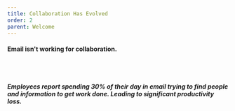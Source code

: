 ```yaml
---
title: Collaboration Has Evolved
order: 2
parent: Welcome
---
```



#### Email isn't working for collaboration.

###### &nbsp;

##### Employees report spending 30% of their day in email trying to find people and information to get work done. Leading to significant productivity loss.
